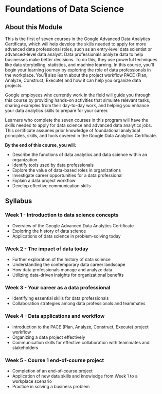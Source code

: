 # Foundations of Data Science

## About this Module

This is the first of seven courses in the Google Advanced Data Analytics Certificate, which will help develop the skills needed to apply for more advanced data professional roles, such as an entry-level data scientist or advanced-level data analyst. Data professionals analyze data to help businesses make better decisions. To do this, they use powerful techniques like data storytelling, statistics, and machine learning. In this course, you’ll begin your learning journey by exploring the role of data professionals in the workplace. You’ll also learn about the project workflow PACE (Plan, Analyze, Construct, Execute) and how it can help you organize data projects.   

Google employees who currently work in the field will guide you through this course by providing hands-on activities that simulate relevant tasks, sharing examples from their day-to-day work, and helping you enhance your data analytics skills to prepare for your career. 

Learners who complete the seven courses in this program will have the skills needed to apply for data science and advanced data analytics jobs. This certificate assumes prior knowledge of foundational analytical principles, skills, and tools covered in the Google Data Analytics Certificate.  

**By the end of this course, you will:**

* Describe the functions of data analytics and data science within an organization
* Identify tools used by data professionals 
* Explore the value of data-based roles in organizations 
* Investigate career opportunities for a data professional 
* Explain a data project workflow 
* Develop effective communication skills

## Syllabus

### Week 1 - Introduction to data science concepts
  - Overview of the Google Advanced Data Analytics Certificate
  - Exploring the history of data science
  - Applications of data science in problem-solving today

### Week 2 - The impact of data today
  - Further exploration of the history of data science
  - Understanding the contemporary data career landscape
  - How data professionals manage and analyze data
  - Utilizing data-driven insights for organizational benefits

### Week 3 - Your career as a data professional
  - Identifying essential skills for data professionals
  - Collaboration strategies among data professionals and teammates

### Week 4 - Data applications and workflow
  - Introduction to the PACE (Plan, Analyze, Construct, Execute) project workflow
  - Organizing a data project effectively
  - Communication skills for effective collaboration with teammates and stakeholders

### Week 5 - Course 1 end-of-course project
  - Completion of an end-of-course project
  - Application of new data skills and knowledge from Week 1 to a workplace scenario
  - Practice in solving a business problem